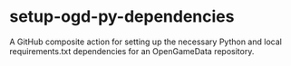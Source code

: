 # setup-ogd-py-dependencies
A GitHub composite action for setting up the necessary Python and local requirements.txt dependencies for an OpenGameData repository.
